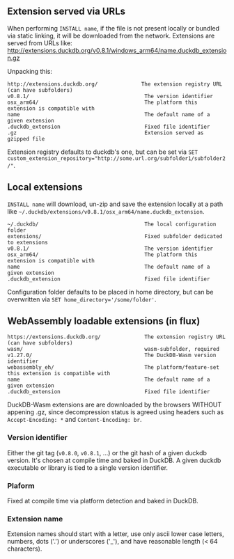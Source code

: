 ## Extension served via URLs

When performing `INSTALL name`, if the file is not present locally or bundled via static linking, it will be downloaded from the network.
Extensions are served from URLs like: http://extensions.duckdb.org/v0.8.1/windows_arm64/name.duckdb_extension.gz

Unpacking this:
```
http://extensions.duckdb.org/              The extension registry URL (can have subfolders)
v0.8.1/                                     The version identifier
osx_arm64/                                  The platform this extension is compatible with
name                                        The default name of a given extension
.duckdb_extension                           Fixed file identifier
.gz                                         Extension served as gzipped file
```

Extension registry defaults to duckdb's one, but can be set via `SET custom_extension_repository="http://some.url.org/subfolder1/subfolder2/"`.

## Local extensions

`INSTALL name` will download, un-zip and save the extension locally at a path like `~/.duckdb/extensions/v0.8.1/osx_arm64/name.duckdb_extension`.

```
~/.duckdb/                                  The local configuration folder
extensions/                                 Fixed subfolder dedicated to extensions
v0.8.1/                                     The version identifier
osx_arm64/                                  The platform this extension is compatible with
name                                        The default name of a given extension
.duckdb_extension                           Fixed file identifier
```

Configuration folder defaults to be placed in home directory, but can be overwritten via `SET home_directory='/some/folder'`.

## WebAssembly loadable extensions (in flux)

```
https://extensions.duckdb.org/ 	            The extension registry URL (can have subfolders)
wasm/                                       wasm-subfolder, required
v1.27.0/                                    The DuckDB-Wasm version identifier
webassembly_eh/                             The platform/feature-set this extension is compatible with
name                                        The default name of a given extension
.duckdb_extension                           Fixed file identifier
```

DuckDB-Wasm extensions are are downloaded by the browsers WITHOUT appening .gz, since decompression status is agreed using headers such as `Accept-Encoding: *` and `Content-Encoding: br`.

### Version identifier

Either the git tag (`v0.8.0`, `v0.8.1`, ...) or the git hash of a given duckdb version.
It's chosen at compile time and baked in DuckDB. A given duckdb executable or library is tied to a single version identifier.

### Plaform

Fixed at compile time via platform detection and baked in DuckDB.

### Extension name

Extension names should start with a letter, use only ascii lower case letters, numbers, dots ('.') or underscores ('_'), and have reasonable length (< 64 characters).
